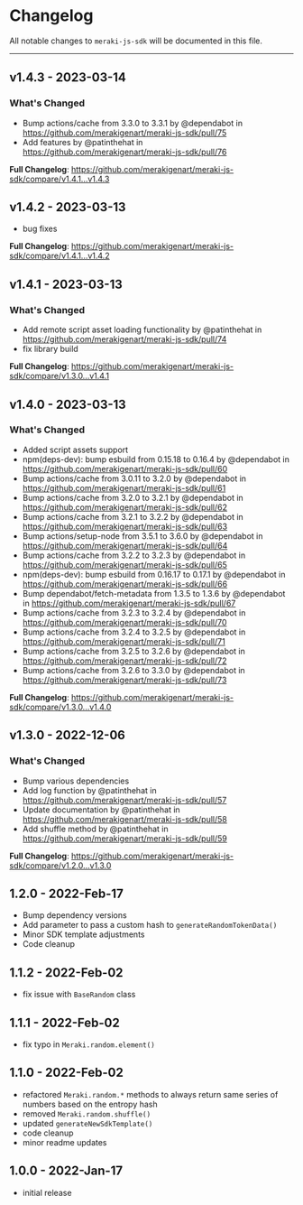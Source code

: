 # Changelog

All notable changes to `meraki-js-sdk` will be documented in this file.


---

## v1.4.3 - 2023-03-14

### What's Changed

- Bump actions/cache from 3.3.0 to 3.3.1 by @dependabot in https://github.com/merakigenart/meraki-js-sdk/pull/75
- Add features by @patinthehat in https://github.com/merakigenart/meraki-js-sdk/pull/76

**Full Changelog**: https://github.com/merakigenart/meraki-js-sdk/compare/v1.4.1...v1.4.3

## v1.4.2 - 2023-03-13

- bug fixes

**Full Changelog**: https://github.com/merakigenart/meraki-js-sdk/compare/v1.4.1...v1.4.2

## v1.4.1 - 2023-03-13

### What's Changed

- Add remote script asset loading functionality by @patinthehat in https://github.com/merakigenart/meraki-js-sdk/pull/74
- fix library build

**Full Changelog**: https://github.com/merakigenart/meraki-js-sdk/compare/v1.3.0...v1.4.1

## v1.4.0 - 2023-03-13

### What's Changed

- Added script assets support
- npm(deps-dev): bump esbuild from 0.15.18 to 0.16.4 by @dependabot in https://github.com/merakigenart/meraki-js-sdk/pull/60
- Bump actions/cache from 3.0.11 to 3.2.0 by @dependabot in https://github.com/merakigenart/meraki-js-sdk/pull/61
- Bump actions/cache from 3.2.0 to 3.2.1 by @dependabot in https://github.com/merakigenart/meraki-js-sdk/pull/62
- Bump actions/cache from 3.2.1 to 3.2.2 by @dependabot in https://github.com/merakigenart/meraki-js-sdk/pull/63
- Bump actions/setup-node from 3.5.1 to 3.6.0 by @dependabot in https://github.com/merakigenart/meraki-js-sdk/pull/64
- Bump actions/cache from 3.2.2 to 3.2.3 by @dependabot in https://github.com/merakigenart/meraki-js-sdk/pull/65
- npm(deps-dev): bump esbuild from 0.16.17 to 0.17.1 by @dependabot in https://github.com/merakigenart/meraki-js-sdk/pull/66
- Bump dependabot/fetch-metadata from 1.3.5 to 1.3.6 by @dependabot in https://github.com/merakigenart/meraki-js-sdk/pull/67
- Bump actions/cache from 3.2.3 to 3.2.4 by @dependabot in https://github.com/merakigenart/meraki-js-sdk/pull/70
- Bump actions/cache from 3.2.4 to 3.2.5 by @dependabot in https://github.com/merakigenart/meraki-js-sdk/pull/71
- Bump actions/cache from 3.2.5 to 3.2.6 by @dependabot in https://github.com/merakigenart/meraki-js-sdk/pull/72
- Bump actions/cache from 3.2.6 to 3.3.0 by @dependabot in https://github.com/merakigenart/meraki-js-sdk/pull/73

**Full Changelog**: https://github.com/merakigenart/meraki-js-sdk/compare/v1.3.0...v1.4.0

## v1.3.0 - 2022-12-06

### What's Changed

- Bump various dependencies
- Add log function by @patinthehat in https://github.com/merakigenart/meraki-js-sdk/pull/57
- Update documentation by @patinthehat in https://github.com/merakigenart/meraki-js-sdk/pull/58
- Add shuffle method by @patinthehat in https://github.com/merakigenart/meraki-js-sdk/pull/59

**Full Changelog**: https://github.com/merakigenart/meraki-js-sdk/compare/v1.2.0...v1.3.0

## 1.2.0 - 2022-Feb-17

- Bump dependency versions
- Add parameter to pass a custom hash to `generateRandomTokenData()`
- Minor SDK template adjustments
- Code cleanup

## 1.1.2 - 2022-Feb-02

- fix issue with `BaseRandom` class

## 1.1.1 - 2022-Feb-02

- fix typo in `Meraki.random.element()`

## 1.1.0 - 2022-Feb-02

- refactored `Meraki.random.*` methods to always return same series of numbers based on the entropy hash
- removed `Meraki.random.shuffle()`
- updated `generateNewSdkTemplate()`
- code cleanup
- minor readme updates

## 1.0.0 - 2022-Jan-17

- initial release
